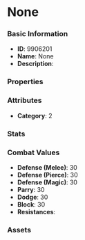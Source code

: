 # None



### Basic Information

- **ID**: 9906201
- **Name**: None
- **Description**: 

### Properties


### Attributes

- **Category**: 2

### Stats


### Combat Values

- **Defense (Melee)**: 30
- **Defense (Pierce)**: 30
- **Defense (Magic)**: 30
- **Parry**: 30
- **Dodge**: 30
- **Block**: 30
- **Resistances**: 

### Assets


